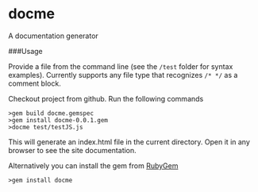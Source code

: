 docme
=====

A documentation generator


###Usage

Provide a file from the command line (see the `/test` folder for syntax examples).  Currently supports any file type that recognizes `/* */` as a comment block.

Checkout project from github. Run the following commands

    >gem build docme.gemspec
    >gem install docme-0.0.1.gem
    >docme test/testJS.js

This will generate an index.html file in the current directory.  Open it in any browser to see the site documentation.

Alternatively you can install the gem from [RubyGem](https://rubygems.org/gems/docme)

`>gem install docme`


